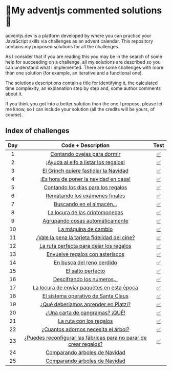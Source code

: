 # 🎄My adventjs commented solutions🎄

adventjs.dev is a platform developed by  where you can practice your JavaScript skills via challenges as an advent calendar. This repository contains my proposed solutions for all the challenges.

As I consider that if you are reading this you may be in the search of some help for succeeding on a challenge, all my solutions are described so you can understand what I implemented. There are some challenges with more than one solution (for example, an iterative and a functional one).

The solutions descriptions contain a title for identifying it, the calculated time complexity, an explanation step by step and, some author comments about it.

If you think you got into a better solution than the one I propose, please let me know, so I can include your solution (all the credits will be yours, of course).

## Index of challenges


| Day |                                                         Code + Description                                                         |                                   Test                                   |
| :---: | :----------------------------------------------------------------------------------------------------------------------------------: | :------------------------------------------------------------------------: |
|  1  |                     [Contando ovejas para dormir](https://github.com/arialdev/adventjs/blob/main/src/day01.js)                     | [✅](https://github.com/arialdev/adventjs/blob/main/tests/day01.test.js) |
|  2  |                [¡Ayuda al elfo a listar los regalos!](https://github.com/arialdev/adventjs/blob/main/src/day02.js)                | [✅](https://github.com/arialdev/adventjs/blob/main/tests/day02.test.js) |
|  3  |                [El Grinch quiere fastidiar la Navidad](https://github.com/arialdev/adventjs/blob/main/src/day03.js)                | [✅](https://github.com/arialdev/adventjs/blob/main/tests/day03.test.js) |
|  4  |               [¡Es hora de poner la navidad en casa!](https://github.com/arialdev/adventjs/blob/main/src/day04.js)               | [✅](https://github.com/arialdev/adventjs/blob/main/tests/day04.test.js) |
|  5  |                 [Contando los días para los regalos](https://github.com/arialdev/adventjs/blob/main/src/day05.js)                 | [✅](https://github.com/arialdev/adventjs/blob/main/tests/day05.test.js) |
|  6  |                   [Rematando los exámenes finales](https://github.com/arialdev/adventjs/blob/main/src/day06.js)                   | [✅](https://github.com/arialdev/adventjs/blob/main/tests/day06.test.js) |
|  7  |                     [Buscando en el almacén...](https://github.com/arialdev/adventjs/blob/main/src/day07.js)                     | [✅](https://github.com/arialdev/adventjs/blob/main/tests/day07.test.js) |
|  8  |                   [La locura de las criptomonedas](https://github.com/arialdev/adventjs/blob/main/src/day08.js)                   | [✅](https://github.com/arialdev/adventjs/blob/main/tests/day08.test.js) |
|  9  |                  [Agrupando cosas automáticamente](https://github.com/arialdev/adventjs/blob/main/src/day09.js)                  | [✅](https://github.com/arialdev/adventjs/blob/main/tests/day09.test.js) |
| 10 |                        [La máquina de cambio](https://github.com/arialdev/adventjs/blob/main/src/day10.js)                        | [✅](https://github.com/arialdev/adventjs/blob/main/tests/day10.test.js) |
| 11 |            [¿Vale la pena la tarjeta fidelidad del cine?](https://github.com/arialdev/adventjs/blob/main/src/day11.js)            | [✅](https://github.com/arialdev/adventjs/blob/main/tests/day11.test.js) |
| 12 |               [La ruta perfecta para dejar los regalos](https://github.com/arialdev/adventjs/blob/main/src/day12.js)               | [✅](https://github.com/arialdev/adventjs/blob/main/tests/day12.test.js) |
| 13 |                   [Envuelve regalos con asteriscos](https://github.com/arialdev/adventjs/blob/main/src/day13.js)                   | [✅](https://github.com/arialdev/adventjs/blob/main/tests/day13.test.js) |
| 14 |                      [En busca del reno perdido](https://github.com/arialdev/adventjs/blob/main/src/day14.js)                      | [✅](https://github.com/arialdev/adventjs/blob/main/tests/day14.test.js) |
| 15 |                          [El salto perfecto](https://github.com/arialdev/adventjs/blob/main/src/day15.js)                          | [✅](https://github.com/arialdev/adventjs/blob/main/tests/day15.test.js) |
| 16 |                     [Descifrando los números...](https://github.com/arialdev/adventjs/blob/main/src/day16.js)                     | [✅](https://github.com/arialdev/adventjs/blob/main/tests/day16.test.js) |
| 17 |             [La locura de enviar paquetes en esta época](https://github.com/arialdev/adventjs/blob/main/src/day17.js)             | [✅](https://github.com/arialdev/adventjs/blob/main/tests/day17.test.js) |
| 18 |                 [El sistema operativo de Santa Claus](https://github.com/arialdev/adventjs/blob/main/src/day18.js)                 | [✅](https://github.com/arialdev/adventjs/blob/main/tests/day18.test.js) |
| 19 |               [¿Qué deberíamos aprender en Platzi?](https://github.com/arialdev/adventjs/blob/main/src/day19.js)               | [✅](https://github.com/arialdev/adventjs/blob/main/tests/day19.test.js) |
| 20 |                  [¿Una carta de pangramas? ¡QUÉ!](https://github.com/arialdev/adventjs/blob/main/src/day20.js)                  | [✅](https://github.com/arialdev/adventjs/blob/main/tests/day20.test.js) |
| 21 |                       [La ruta con los regalos](https://github.com/arialdev/adventjs/blob/main/src/day21.js)                       | [✅](https://github.com/arialdev/adventjs/blob/main/tests/day21.test.js) |
| 22 |                [¿Cuantos adornos necesita el árbol?](https://github.com/arialdev/adventjs/blob/main/src/day22.js)                | [✅](https://github.com/arialdev/adventjs/blob/main/tests/day22.test.js) |
| 23 | [¿Puedes reconfigurar las fábricas para no parar de crear regalos?](https://github.com/arialdev/adventjs/blob/main/src/day23.js) | [✅](https://github.com/arialdev/adventjs/blob/main/tests/day23.test.js) |
| 24 |                   [Comparando árboles de Navidad](https://github.com/arialdev/adventjs/blob/main/src/day24.js)                   |                                                                          |
| 25 |                   [Comparando árboles de Navidad](https://github.com/arialdev/adventjs/blob/main/src/day24.js)                   |                                                                          |
